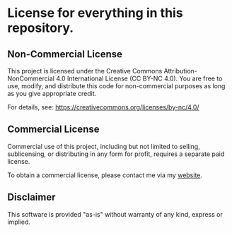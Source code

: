 # License for everything in this repository.

## Non-Commercial License

This project is licensed under the Creative Commons Attribution-NonCommercial 4.0 International License (CC BY-NC 4.0). You are free to use, modify, and distribute this code for non-commercial purposes as long as you give appropriate credit.

For details, see: https://creativecommons.org/licenses/by-nc/4.0/

## Commercial License

Commercial use of this project, including but not limited to selling, sublicensing, or distributing in any form for profit, requires a separate paid license.

To obtain a commercial license, please contact me via my [website](https://mohammadlotfi.com/).

## Disclaimer

This software is provided "as-is" without warranty of any kind, express or implied.
